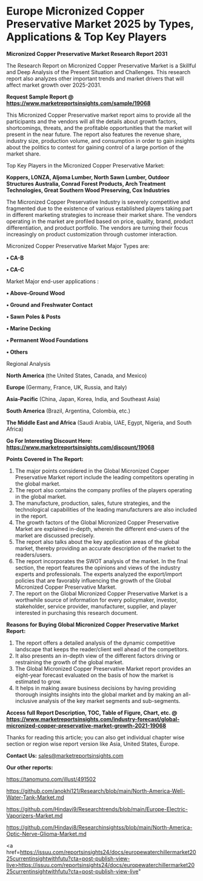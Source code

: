 # Europe Micronized Copper Preservative Market 2025 by Types, Applications & Top Key Players

<strong>Micronized Copper Preservative Market Research Report 2031</strong>

The Research Report on Micronized Copper Preservative Market is a Skillful and Deep Analysis of the Present Situation and Challenges. This research report also analyzes other important trends and market drivers that will affect market growth over 2025-2031.

<strong>Request Sample Report @ <a href=https://www.marketreportsinsights.com/sample/19068>https://www.marketreportsinsights.com/sample/19068</a></strong>

This Micronized Copper Preservative market report aims to provide all the participants and the vendors will all the details about growth factors, shortcomings, threats, and the profitable opportunities that the market will present in the near future. The report also features the revenue share, industry size, production volume, and consumption in order to gain insights about the politics to contest for gaining control of a large portion of the market share.

Top Key Players in the Micronized Copper Preservative Market:

<strong>Koppers, LONZA, Aljoma Lumber, North Sawn Lumber, Outdoor Structures Australia, Conrad Forest Products, Arch Treatment Technologies, Great Southern Wood Preserving, Cox Industries</strong>

The Micronized Copper Preservative Industry is severely competitive and fragmented due to the existence of various established players taking part in different marketing strategies to increase their market share. The vendors operating in the market are profiled based on price, quality, brand, product differentiation, and product portfolio. The vendors are turning their focus increasingly on product customization through customer interaction.

Micronized Copper Preservative Market Major Types are:

<strong>• CA-B

• CA-C</strong>

Market Major end-user applications :

<strong>• Above-Ground Wood

• Ground and Freshwater Contact

• Sawn Poles & Posts

• Marine Decking

• Permanent Wood Foundations

• Others</strong>

Regional Analysis

</u><strong><b>North America</b></strong> (the United States, Canada, and Mexico)

<strong><b>Europe </b></strong>(Germany, France, UK, Russia, and Italy)

<strong><b>Asia-Pacific</b></strong> (China, Japan, Korea, India, and Southeast Asia)

<strong><b>South America</b></strong> (Brazil, Argentina, Colombia, etc.)

<strong><b>The Middle East and Africa</b></strong> (Saudi Arabia, UAE, Egypt, Nigeria, and South Africa)

<strong>Go For Interesting Discount Here: <a href=https://www.marketreportsinsights.com/discount/19068>https://www.marketreportsinsights.com/discount/19068</a></strong>

<strong>Points Covered in The Report:</strong>
<ol>
  <li>The major points considered in the Global Micronized Copper Preservative Market report include the leading competitors operating in the global market.</li>
  <li>The report also contains the company profiles of the players operating in the global market.</li>
  <li>The manufacture, production, sales, future strategies, and the technological capabilities of the leading manufacturers are also included in the report.</li>
  <li>The growth factors of the Global Micronized Copper Preservative Market are explained in-depth, wherein the different end-users of the market are discussed precisely.</li>
  <li>The report also talks about the key application areas of the global market, thereby providing an accurate description of the market to the readers/users.</li>
  <li>The report incorporates the SWOT analysis of the market. In the final section, the report features the opinions and views of the industry experts and professionals. The experts analyzed the export/import policies that are favorably influencing the growth of the Global Micronized Copper Preservative Market.</li>
  <li>The report on the Global Micronized Copper Preservative Market is a worthwhile source of information for every policymaker, investor, stakeholder, service provider, manufacturer, supplier, and player interested in purchasing this research document.</li>
</ol>
<strong>Reasons for Buying Global Micronized Copper Preservative Market Report:</strong>

<ol>
  <li>The report offers a detailed analysis of the dynamic competitive landscape that keeps the reader/client well ahead of the competitors.</li>
  <li>It also presents an in-depth view of the different factors driving or restraining the growth of the global market.</li>
  <li>The Global Micronized Copper Preservative Market report provides an eight-year forecast evaluated on the basis of how the market is estimated to grow.</li>
  <li>It helps in making aware business decisions by having providing thorough insights insights into the global market and by making an all-inclusive analysis of the key market segments and sub-segments.</li>
</ol>
<strong>Access full Report Description, TOC, Table of Figure, Chart, etc. @ <a href=https://www.marketreportsinsights.com/industry-forecast/global-micronized-copper-preservative-market-growth-2021-19068>https://www.marketreportsinsights.com/industry-forecast/global-micronized-copper-preservative-market-growth-2021-19068</a></strong>


Thanks for reading this article; you can also get individual chapter wise section or region wise report version like Asia, United States, Europe.

<strong>Contact Us:</strong>
sales@marketreportsinsights.com

<strong>Our other reports:</strong>

<a href=https://tanomuno.com/illust/491502>https://tanomuno.com/illust/491502</a>

<a href=https://github.com/anokhi121/Research/blob/main/North-America-Well-Water-Tank-Market.md>https://github.com/anokhi121/Research/blob/main/North-America-Well-Water-Tank-Market.md</a>

<a href=https://github.com/Hindavi9/Researchtrends/blob/main/Europe-Electric-Vaporizers-Market.md>https://github.com/Hindavi9/Researchtrends/blob/main/Europe-Electric-Vaporizers-Market.md</a>

<a href=https://github.com/Hindavi8/Researchinsightss/blob/main/North-America-Optic-Nerve-Glioma-Market.md>https://github.com/Hindavi8/Researchinsightss/blob/main/North-America-Optic-Nerve-Glioma-Market.md</a>

<a href=https://issuu.com/reportsinsights24/docs/europewaterchillermarket2025currentinsightwithfutu?cta=post-publish-view-live>https://issuu.com/reportsinsights24/docs/europewaterchillermarket2025currentinsightwithfutu?cta=post-publish-view-live</a>"
